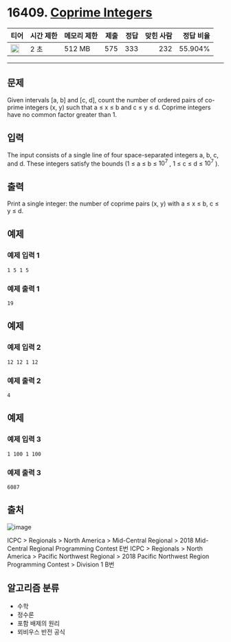 # 16409. [Coprime Integers](https://www.acmicpc.net/problem/16409)

| 티어 | 시간 제한 | 메모리 제한 | 제출 | 정답 | 맞힌 사람 | 정답 비율 |
|---|---|---|---:|---:|---:|---:|
| <img src="https://static.solved.ac/tier_small/20.svg" width="20px" /> | 2 초 | 512 MB | 575 | 333 | 232 | 55.904% |

---

## 문제

Given intervals [a, b] and [c, d], count the number of ordered pairs of co-prime integers (x, y) such that a ≤ x ≤ b and c ≤ y ≤ d. Coprime integers have no common factor greater than 1.

## 입력

The input consists of a single line of four space-separated integers a, b, c, and d. These integers satisfy the bounds (1 ≤ a ≤ b ≤ $10^{7}$
, 1 ≤ c ≤ d ≤ $10^{7}$
).

## 출력

Print a single integer: the number of coprime pairs (x, y) with a ≤ x ≤ b, c ≤ y ≤ d.

## 예제

### 예제 입력 1

```
1 5 1 5
```

### 예제 출력 1

```
19
```

## 예제

### 예제 입력 2

```
12 12 1 12
```

### 예제 출력 2

```
4
```

## 예제

### 예제 입력 3

```
1 100 1 100
```

### 예제 출력 3

```
6087
```

## 출처

![image](https://licensebuttons.net/l/by-sa/3.0/88x31.png)

ICPC
\> 
Regionals
\> 
North America
\> 
Mid-Central Regional
\> 
2018 Mid-Central Regional Programming Contest
E번
ICPC
\> 
Regionals
\> 
North America
\> 
Pacific Northwest Regional
\> 
2018 Pacific Northwest Region Programming Contest
\> 
Division 1
B번

## 알고리즘 분류

- 수학
- 정수론
- 포함 배제의 원리
- 뫼비우스 반전 공식

